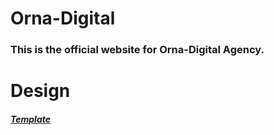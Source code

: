 # Orna-Digital

### This is the official website for Orna-Digital Agency.

# Design

##### [Template](http://axilthemes.com/templates/cynic/trendy-small-digital-agency/)



